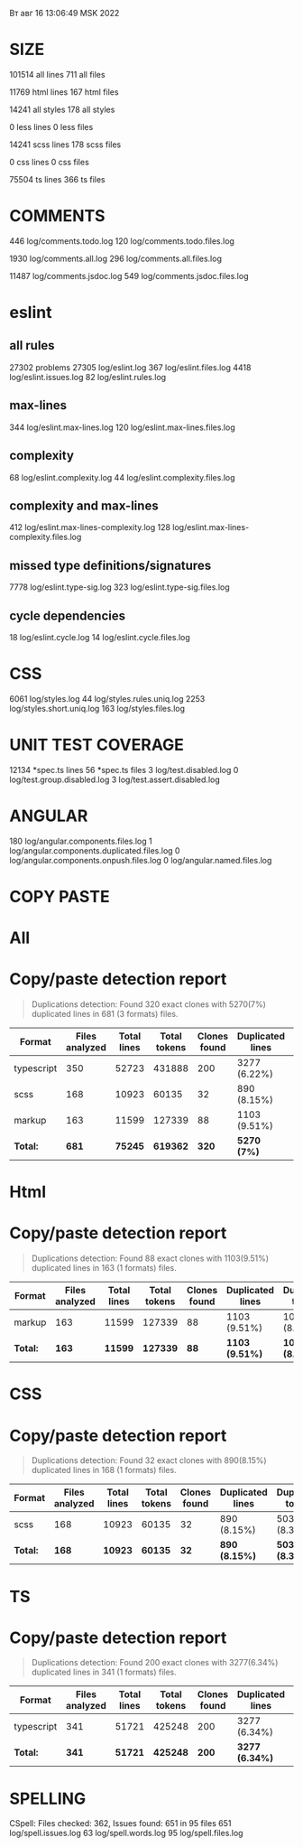 Вт авг 16 13:06:49 MSK 2022

# SIZE
101514 all lines
711 all files

11769 html lines
167 html files

14241 all styles
178 all styles

0 less lines
0 less files

14241 scss lines
178 scss files

0 css lines
0 css files

75504 ts lines
366 ts files


# COMMENTS
446 log/comments.todo.log
120 log/comments.todo.files.log

1930 log/comments.all.log
296 log/comments.all.files.log

11487 log/comments.jsdoc.log
549 log/comments.jsdoc.files.log

# eslint

## all rules
27302 problems
27305 log/eslint.log
367 log/eslint.files.log
4418 log/eslint.issues.log
82 log/eslint.rules.log

## max-lines
344 log/eslint.max-lines.log
120 log/eslint.max-lines.files.log

## complexity
68 log/eslint.complexity.log
44 log/eslint.complexity.files.log

## complexity and max-lines
412 log/eslint.max-lines-complexity.log
128 log/eslint.max-lines-complexity.files.log

## missed type definitions/signatures
7778 log/eslint.type-sig.log
323 log/eslint.type-sig.files.log

## cycle dependencies
18 log/eslint.cycle.log
14 log/eslint.cycle.files.log

# CSS
6061 log/styles.log
44 log/styles.rules.uniq.log
2253 log/styles.short.uniq.log
163 log/styles.files.log

# UNIT TEST COVERAGE
12134 *spec.ts lines
56 *spec.ts files
3 log/test.disabled.log
0 log/test.group.disabled.log
3 log/test.assert.disabled.log

# ANGULAR
180 log/angular.components.files.log
1 log/angular.components.duplicated.files.log
0 log/angular.components.onpush.files.log
0 log/angular.named.files.log

# COPY PASTE

# All

# Copy/paste detection report

> Duplications detection: Found 320 exact clones with 5270(7%) duplicated lines in 681 (3 formats) files.

| Format     | Files analyzed | Total lines | Total tokens | Clones found | Duplicated lines | Duplicated tokens |
| ---------- | -------------- | ----------- | ------------ | ------------ | ---------------- | ----------------- |
| typescript | 350            | 52723       | 431888       | 200          | 3277 (6.22%)     | 25992 (6.02%)     |
| scss       | 168            | 10923       | 60135        | 32           | 890 (8.15%)      | 5034 (8.37%)      |
| markup     | 163            | 11599       | 127339       | 88           | 1103 (9.51%)     | 10400 (8.17%)     |
| **Total:** | **681**        | **75245**   | **619362**   | **320**      | **5270 (7%)**    | **41426 (6.69%)** |

# Html

# Copy/paste detection report

> Duplications detection: Found 88 exact clones with 1103(9.51%) duplicated lines in 163 (1 formats) files.

| Format     | Files analyzed | Total lines | Total tokens | Clones found | Duplicated lines | Duplicated tokens |
| ---------- | -------------- | ----------- | ------------ | ------------ | ---------------- | ----------------- |
| markup     | 163            | 11599       | 127339       | 88           | 1103 (9.51%)     | 10400 (8.17%)     |
| **Total:** | **163**        | **11599**   | **127339**   | **88**       | **1103 (9.51%)** | **10400 (8.17%)** |

# CSS

# Copy/paste detection report

> Duplications detection: Found 32 exact clones with 890(8.15%) duplicated lines in 168 (1 formats) files.

| Format     | Files analyzed | Total lines | Total tokens | Clones found | Duplicated lines | Duplicated tokens |
| ---------- | -------------- | ----------- | ------------ | ------------ | ---------------- | ----------------- |
| scss       | 168            | 10923       | 60135        | 32           | 890 (8.15%)      | 5034 (8.37%)      |
| **Total:** | **168**        | **10923**   | **60135**    | **32**       | **890 (8.15%)**  | **5034 (8.37%)**  |

# TS

# Copy/paste detection report

> Duplications detection: Found 200 exact clones with 3277(6.34%) duplicated lines in 341 (1 formats) files.

| Format     | Files analyzed | Total lines | Total tokens | Clones found | Duplicated lines | Duplicated tokens |
| ---------- | -------------- | ----------- | ------------ | ------------ | ---------------- | ----------------- |
| typescript | 341            | 51721       | 425248       | 200          | 3277 (6.34%)     | 25992 (6.11%)     |
| **Total:** | **341**        | **51721**   | **425248**   | **200**      | **3277 (6.34%)** | **25992 (6.11%)** |

# SPELLING
CSpell: Files checked: 362, Issues found: 651 in 95 files
651 log/spell.issues.log
63 log/spell.words.log
95 log/spell.files.log
